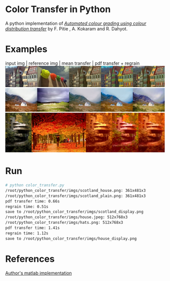 # Color Transfer in Python

A python implementation of [*Automated colour grading using colour distribution transfer*](http://citeseerx.ist.psu.edu/viewdoc/download?doi=10.1.1.458.7694&rep=rep1&type=pdf) by F. Pitie , A. Kokaram and R. Dahyot.

# Examples
input img | reference img | mean transfer | pdf transfer + regrain
![img](imgs/house_display.png)
![img](imgs/scotland_display.png)
![img](imgs/fallingwater_display.png)

# Run
```bash
# python color_transfer.py 
/root/python_color_transfer/imgs/scotland_house.png: 361x481x3
/root/python_color_transfer/imgs/scotland_plain.png: 361x481x3
pdf transfer time: 0.66s
regrain time: 0.51s
save to /root/python_color_transfer/imgs/scotland_display.png
/root/python_color_transfer/imgs/house.jpeg: 512x768x3
/root/python_color_transfer/imgs/hats.png: 512x768x3
pdf transfer time: 1.41s
regrain time: 1.12s
save to /root/python_color_transfer/imgs/house_display.png
```

# References
[Author's matlab implementation](https://github.com/frcs/colour-transfer)
